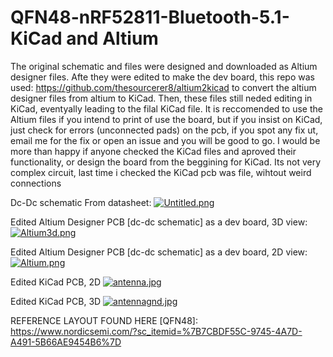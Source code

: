 # QFN48-nRF52811-Bluetooth-5.1-KiCad and Altium

The original schematic and files were designed and downloaded as Altium designer files. Afte they were edited to make the dev board, this repo was used: https://github.com/thesourcerer8/altium2kicad to convert the altium designer files from altium to KiCad. Then, these files still neded editing in KiCad, eventyally leading to the filal KiCad file. It is reccomended to use the Altium files if you intend to print of use the board, but if you insist on KiCad, just check for errors (unconnected pads) on the pcb, if you spot any fix ut, email me for the fix or open an issue and you will be good to go. I would be more than happy if anyone checked the KiCad files and aproved their functionality, or design the board from the beggining for KiCad. Its not very complex circuit, last time i checked the KiCad pcb was file, wihtout weird connections

Dc-Dc schematic From datasheet: [![Untitled.png](https://i.postimg.cc/6qh7fCR8/Untitled.png)](https://postimg.cc/PvPrtpSH)

Edited Altium Designer PCB [dc-dc schematic] as a dev board, 3D view: [![Altium3d.png](https://i.postimg.cc/XYm8kRCC/Altium3d.png)](https://postimg.cc/G4PGcSzL)

Edited Altium Designer PCB [dc-dc schematic] as a dev board, 2D view: [![Altium.png](https://i.postimg.cc/5N9n4qJ6/Altium.png)](https://postimg.cc/bdMQLnsh)

Edited KiCad PCB, 2D [![antenna.jpg](https://i.postimg.cc/zB9XjBJt/antenna.jpg)](https://postimg.cc/MMmSZzfV)

Edited KiCad PCB, 3D [![antennagnd.jpg](https://i.postimg.cc/SQMKKWrw/antennagnd.jpg)](https://postimg.cc/xq9QxNBR)

REFERENCE LAYOUT FOUND HERE [QFN48]: https://www.nordicsemi.com/?sc_itemid=%7B7CBDF55C-9745-4A7D-A491-5B66AE9454B6%7D
